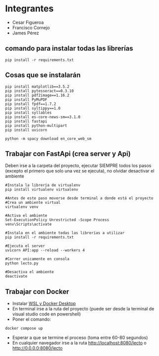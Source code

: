 # Integrantes
-   Cesar Figueroa
-   Francisco Cornejo
-   James Pérez

## comando para instalar todas las librerías

```
pip install -r requirements.txt
```

## Cosas que se instalarán

```
pip install matplotlib==3.5.2
pip install pytesseract==0.3.10
pip install pdf2image==1.16.2
pip install PyMuPDF
pip install fpdf==1.7.2
pip install syltippy==1.0
pip install syllables
pip install es-core-news-sm==3.1.0
pip install fastapi
pip install python-multipart
pip install uvicorn

python -m spacy download en_core_web_sm
```


## Trabajar con FastApi (crea server y Api)

Deben irse a la carpeta del proyecto, ejecutar SIEMPRE todos los pasos (excepto el primero que solo una vez se ejecuta), no olvidar desactivar el ambiente

```
#Instala la librería de virtualenv
pip install virtualenv virtualenv

#Antes de este paso moverse desde terminal a donde está el proyecto
#Crea un ambiente virtual
virtualenv venv

#Activa el ambiente
Set-ExecutionPolicy Unrestricted -Scope Process
venv\Scripts\activate

#Instala en el ambiente todas las librerías a utilizar
pip install -r requirements.txt

#Ejecuta el server
uvicorn API:app --reload --workers 4

#Correr unicamente en consola
python lecto.py

#Desactiva el ambiente
deactivate
```


## Trabajar con Docker

-   Instalar <a href="https://www.youtube.com/watch?v=U8RcrCoL9q4">WSL y Docker Desktop</a>
-   En terminal irse a la ruta del proyecto (puede ser desde la terminal de visual studio code en powershell)
-   Poner el comando:
```
docker compose up
```
-   Esperar a que se termine el proceso (toma entre 60-80 segundos)
-   En cualquier navegador irse a la ruta <a href='http://localhost:8080/lecto'>http://localhost:8080/lecto</a> o <a href='http://0.0.0.0:8080/lecto'>http://0.0.0.0:8080/lecto</a>
